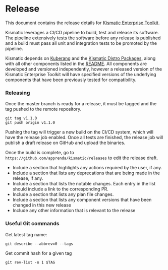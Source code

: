 # Release

This document contains the release details for [Kismatic Enterprise Toolkit](https://github.com/apprenda/kismatic).

Kismatic leverages a CI/CD pipeline to build, test and release its software. The pipeline extensively tests the software before any release is published and a build must pass all unit and integration tests to be promoted by the pipeline.

Kismatic depends on [Kuberang](https://github.com/apprenda/kuberang) and the [Kismatic Distro Packages](https://github.com/apprenda/kismatic-distro-packages), along with all other components listed in the [README](https://github.com/apprenda/kismatic).
All components are developed and versioned independently, however a released version of the Kismatic Enterprise Toolkit will have specified versions of the underlying components that have been previously tested for compatibility.   

### Releasing
Once the master branch is ready for a release, it must be tagged and the tag pushed
to the remote repository.
```
git tag v1.1.0
git push origin v1.1.0
```

Pushing the tag will trigger a new build on the CI/CD system, which will have the
release job enabled. Once all tests are finished, the release job will publish a draft
release on GitHub and upload the binaries.

Once the build is complete, go to `https://github.com/apprenda/kismatic/releases`
to edit the release draft. 
* Include a section that highlights any actions required by the user, if any.
* Include a section that lists any deprecations that are being made in the release, if any.
* Include a section that lists the notable changes. Each entry in the list should 
include a link to the corresponding PR.
* Include a section that lists any plan file changes.
* Include a section that lists any component versions that have been changed in this new release
* Include any other information that is relevant to the release

### Useful Git commands
Get latest tag name:
```
git describe --abbrev=0 --tags
```

Get commit hash for a given tag
```
git rev-list -n 1 $TAG
```